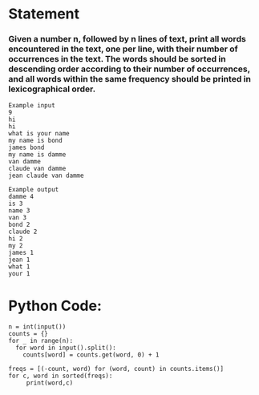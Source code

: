 # Statement
### Given a number n, followed by n lines of text, print all words encountered in the text, one per line, with their number of occurrences in the text. The words should be sorted in descending order according to their number of occurrences, and all words within the same frequency should be printed in lexicographical order.

```
Example input
9
hi
hi
what is your name
my name is bond
james bond
my name is damme
van damme
claude van damme
jean claude van damme

Example output
damme 4
is 3
name 3
van 3
bond 2
claude 2
hi 2
my 2
james 1
jean 1
what 1
your 1

```

# Python Code:
```
n = int(input())
counts = {}
for _ in range(n):
  for word in input().split():
    counts[word] = counts.get(word, 0) + 1

freqs = [(-count, word) for (word, count) in counts.items()]
for c, word in sorted(freqs):
     print(word,c)


```
